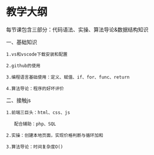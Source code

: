# 教学大纲

每节课包含三部分：代码语法、实操、算法导论&数据结构知识

一、基础知识

    1.vs和vscode下载安装和配置

    2.github的使用

    3.编程语言基础使用：定义、赋值、if、for、func、return

    4.算法导论：程序的好坏评价

二、接触js

    1.前端三巨头：html、css、js

       配合辅助：php、SQL

    2.实操：创建本地页面，实现价格判断与循环加和

    3.算法导论：时间复杂度O()

